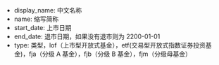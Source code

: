 * display_name: 中文名称
* name: 缩写简称
* start_date: 上市日期
* end_date: 退市日期，如果没有退市则为 2200-01-01
* type: 类型，lof（上市型开放式基金），etf(交易型开放式指数证券投资基金)，fja（分级 A 基金），fjb（分级 B 基金），fjm（分级母基金）
